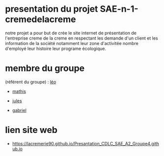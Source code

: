 # presentation du projet SAE-n-1-cremedelacreme
notre projet a pour but de crée le site internet de présentation de l'entreprise creme de la creme 
en respectant les demande d'un client et les information de la société notamment leur zone d'activitée 
nombre d'employé leur histoire leur programe écologique.
# membre du groupe
(référent du groupe) : [léo](mailto:leo.bouchard@edu.univ-fcomte.fr?subject=SAE_1_05_06)

- [mathis](mailto:mathis.chive@edu.univ-fcomte.fr?subject=SAE_1_05_0)

- [jules](mailto:jules.carmille@edu.univ-fcomte.fr?subject=SAE_1_05_06)

- [gabriel](mailto:gabriel.chevreau@edu.univ-fcomte.fr?subject=SAE_1_05_06)


# lien site web
- https://lacremerie90.github.io/Presantation_CDLC_SAE_A2_Groupe4.github.io
